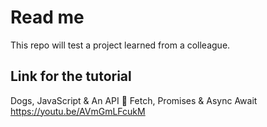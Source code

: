 # Read me

This repo will test a project learned from a colleague.

## Link for the tutorial

Dogs, JavaScript & An API 🐶 Fetch, Promises & Async Await 
https://youtu.be/AVmGmLFcukM